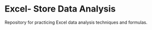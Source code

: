 # Excel- Store Data Analysis

Repository for practicing Excel data analysis techniques and formulas.
